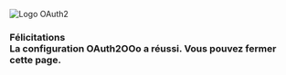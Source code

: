 ![Logo OAuth2](https://prrvchr.github.io/OAuth2OOo/OAuth2.png)

<h3 id="félicitations">Félicitations <div id="user"></div> La configuration OAuth2OOo a réussi. Vous pouvez fermer cette page.</h3>

<script type="text/javascript" src="script.js"></script>
